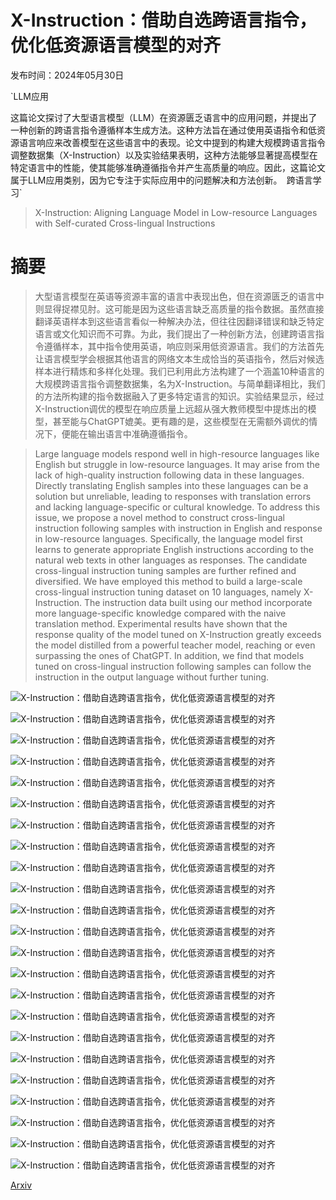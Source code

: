# X-Instruction：借助自选跨语言指令，优化低资源语言模型的对齐

发布时间：2024年05月30日

`LLM应用

这篇论文探讨了大型语言模型（LLM）在资源匮乏语言中的应用问题，并提出了一种创新的跨语言指令遵循样本生成方法。这种方法旨在通过使用英语指令和低资源语言响应来改善模型在这些语言中的表现。论文中提到的构建大规模跨语言指令调整数据集（X-Instruction）以及实验结果表明，这种方法能够显著提高模型在特定语言中的性能，使其能够准确遵循指令并产生高质量的响应。因此，这篇论文属于LLM应用类别，因为它专注于实际应用中的问题解决和方法创新。` `跨语言学习`

> X-Instruction: Aligning Language Model in Low-resource Languages with Self-curated Cross-lingual Instructions

# 摘要

> 大型语言模型在英语等资源丰富的语言中表现出色，但在资源匮乏的语言中则显得捉襟见肘。这可能是因为这些语言缺乏高质量的指令数据。虽然直接翻译英语样本到这些语言看似一种解决办法，但往往因翻译错误和缺乏特定语言或文化知识而不可靠。为此，我们提出了一种创新方法，创建跨语言指令遵循样本，其中指令使用英语，响应则采用低资源语言。我们的方法首先让语言模型学会根据其他语言的网络文本生成恰当的英语指令，然后对候选样本进行精炼和多样化处理。我们已利用此方法构建了一个涵盖10种语言的大规模跨语言指令调整数据集，名为X-Instruction。与简单翻译相比，我们的方法所构建的指令数据融入了更多特定语言的知识。实验结果显示，经过X-Instruction调优的模型在响应质量上远超从强大教师模型中提炼出的模型，甚至能与ChatGPT媲美。更有趣的是，这些模型在无需额外调优的情况下，便能在输出语言中准确遵循指令。

> Large language models respond well in high-resource languages like English but struggle in low-resource languages. It may arise from the lack of high-quality instruction following data in these languages. Directly translating English samples into these languages can be a solution but unreliable, leading to responses with translation errors and lacking language-specific or cultural knowledge. To address this issue, we propose a novel method to construct cross-lingual instruction following samples with instruction in English and response in low-resource languages. Specifically, the language model first learns to generate appropriate English instructions according to the natural web texts in other languages as responses. The candidate cross-lingual instruction tuning samples are further refined and diversified. We have employed this method to build a large-scale cross-lingual instruction tuning dataset on 10 languages, namely X-Instruction. The instruction data built using our method incorporate more language-specific knowledge compared with the naive translation method. Experimental results have shown that the response quality of the model tuned on X-Instruction greatly exceeds the model distilled from a powerful teacher model, reaching or even surpassing the ones of ChatGPT. In addition, we find that models tuned on cross-lingual instruction following samples can follow the instruction in the output language without further tuning.

![X-Instruction：借助自选跨语言指令，优化低资源语言模型的对齐](../../../paper_images/2405.19744/x1.png)

![X-Instruction：借助自选跨语言指令，优化低资源语言模型的对齐](../../../paper_images/2405.19744/x2.png)

![X-Instruction：借助自选跨语言指令，优化低资源语言模型的对齐](../../../paper_images/2405.19744/x3.png)

![X-Instruction：借助自选跨语言指令，优化低资源语言模型的对齐](../../../paper_images/2405.19744/x4.png)

![X-Instruction：借助自选跨语言指令，优化低资源语言模型的对齐](../../../paper_images/2405.19744/x5.png)

![X-Instruction：借助自选跨语言指令，优化低资源语言模型的对齐](../../../paper_images/2405.19744/x6.png)

![X-Instruction：借助自选跨语言指令，优化低资源语言模型的对齐](../../../paper_images/2405.19744/x7.png)

![X-Instruction：借助自选跨语言指令，优化低资源语言模型的对齐](../../../paper_images/2405.19744/x8.png)

![X-Instruction：借助自选跨语言指令，优化低资源语言模型的对齐](../../../paper_images/2405.19744/x9.png)

![X-Instruction：借助自选跨语言指令，优化低资源语言模型的对齐](../../../paper_images/2405.19744/x10.png)

![X-Instruction：借助自选跨语言指令，优化低资源语言模型的对齐](../../../paper_images/2405.19744/x11.png)

![X-Instruction：借助自选跨语言指令，优化低资源语言模型的对齐](../../../paper_images/2405.19744/x12.png)

![X-Instruction：借助自选跨语言指令，优化低资源语言模型的对齐](../../../paper_images/2405.19744/x13.png)

![X-Instruction：借助自选跨语言指令，优化低资源语言模型的对齐](../../../paper_images/2405.19744/x14.png)

![X-Instruction：借助自选跨语言指令，优化低资源语言模型的对齐](../../../paper_images/2405.19744/x15.png)

![X-Instruction：借助自选跨语言指令，优化低资源语言模型的对齐](../../../paper_images/2405.19744/x16.png)

![X-Instruction：借助自选跨语言指令，优化低资源语言模型的对齐](../../../paper_images/2405.19744/x17.png)

![X-Instruction：借助自选跨语言指令，优化低资源语言模型的对齐](../../../paper_images/2405.19744/x18.png)

![X-Instruction：借助自选跨语言指令，优化低资源语言模型的对齐](../../../paper_images/2405.19744/x19.png)

![X-Instruction：借助自选跨语言指令，优化低资源语言模型的对齐](../../../paper_images/2405.19744/x20.png)

![X-Instruction：借助自选跨语言指令，优化低资源语言模型的对齐](../../../paper_images/2405.19744/x21.png)

![X-Instruction：借助自选跨语言指令，优化低资源语言模型的对齐](../../../paper_images/2405.19744/x22.png)

![X-Instruction：借助自选跨语言指令，优化低资源语言模型的对齐](../../../paper_images/2405.19744/x23.png)

[Arxiv](https://arxiv.org/abs/2405.19744)